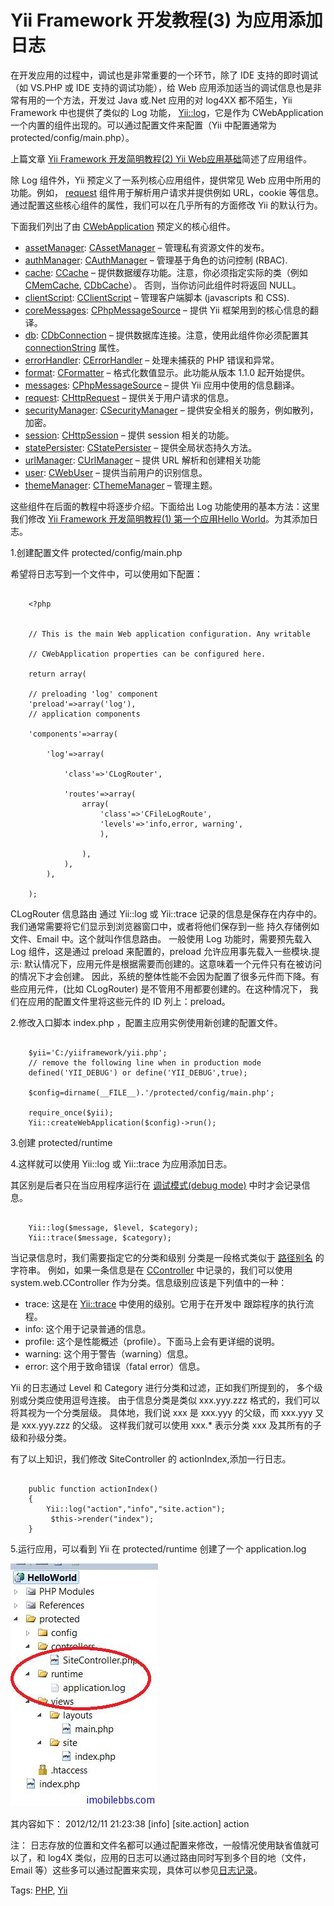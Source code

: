 # Yii Framework 开发教程(3) 为应用添加日志

在开发应用的过程中，调试也是非常重要的一个环节，除了 IDE 支持的即时调试（如 VS.PHP 或 IDE 支持的调试功能），给 Web 应用添加适当的调试信息也是非常有用的一个方法，开发过 Java 或.Net 应用的对 log4XX 都不陌生，Yii Framework 中也提供了类似的 Log 功能， [Yii::log](http://www.yiiframework.com/doc/api/1.1/Yii#log)，它是作为 CWebApplication 一个内置的组件出现的。可以通过配置文件来配置（Yii 中配置通常为  protected/config/main.php）。

上篇文章 [Yii Framework 开发简明教程(2) Yii Web应用基础](yii-web-application-base.md)简述了应用组件。

除 Log 组件外，Yii 预定义了一系列核心应用组件，提供常见 Web 应用中所用的功能。例如， [request](http://www.yiiframework.com/doc/api/1.1/CWebApplication#request) 组件用于解析用户请求并提供例如 URL，cookie 等信息。 通过配置这些核心组件的属性，我们可以在几乎所有的方面修改 Yii 的默认行为。

下面我们列出了由 [CWebApplication](http://www.yiiframework.com/doc/api/1.1/CWebApplication) 预定义的核心组件。

- [assetManager](http://www.yiiframework.com/doc/api/1.1/CWebApplication#assetManager-detail): [CAssetManager](http://www.yiiframework.com/doc/api/1.1/CAssetManager) – 管理私有资源文件的发布。
- [authManager](http://www.yiiframework.com/doc/api/1.1/CWebApplication#authManager-detail): [CAuthManager](http://www.yiiframework.com/doc/api/1.1/CAuthManager) – 管理基于角色的访问控制 (RBAC).
- [cache](http://www.yiiframework.com/doc/api/1.1/CApplication#cache-detail): [CCache](http://www.yiiframework.com/doc/api/1.1/CCache) – 提供数据缓存功能。注意，你必须指定实际的类（例如 [CMemCache](http://www.yiiframework.com/doc/api/1.1/CMemCache), [CDbCache](http://www.yiiframework.com/doc/api/1.1/CDbCache)）。 否则，当你访问此组件时将返回 NULL。
- [clientScript](http://www.yiiframework.com/doc/api/1.1/CWebApplication#clientScript-detail): [CClientScript](http://www.yiiframework.com/doc/api/1.1/CClientScript) – 管理客户端脚本 (javascripts 和 CSS).
- [coreMessages](http://www.yiiframework.com/doc/api/1.1/CApplication#coreMessages-detail): [CPhpMessageSource](http://www.yiiframework.com/doc/api/1.1/CPhpMessageSource) – 提供 Yii 框架用到的核心信息的翻译。
- [db](http://www.yiiframework.com/doc/api/1.1/CApplication#db-detail): [CDbConnection](http://www.yiiframework.com/doc/api/1.1/CDbConnection) – 提供数据库连接。注意，使用此组件你必须配置其 [connectionString]() 属性。
- [errorHandler](http://www.yiiframework.com/doc/api/1.1/CApplication#errorHandler-detail): [CErrorHandler](http://www.yiiframework.com/doc/api/1.1/CErrorHandler) – 处理未捕获的 PHP 错误和异常。
- [format](http://www.yiiframework.com/doc/api/1.1/CApplication#format): [CFormatter](http://www.yiiframework.com/doc/api/1.1/CFormatter) – 格式化数值显示。此功能从版本 1.1.0 起开始提供。
- [messages](http://www.yiiframework.com/doc/api/1.1/CApplication#messages-detail): [CPhpMessageSource](http://www.yiiframework.com/doc/api/1.1/CPhpMessageSource) – 提供 Yii 应用中使用的信息翻译。
- [request](http://www.yiiframework.com/doc/api/1.1/CApplication#request-detail): [CHttpRequest](http://www.yiiframework.com/doc/api/1.1/CHttpRequest) – 提供关于用户请求的信息。
- [securityManager](http://www.yiiframework.com/doc/api/1.1/CApplication#securityManager-detail): [CSecurityManager](http://www.yiiframework.com/doc/api/1.1/CSecurityManager) – 提供安全相关的服务，例如散列，加密。
- [session](http://www.yiiframework.com/doc/api/1.1/CWebApplication#session-detail): [CHttpSession](http://www.yiiframework.com/doc/api/1.1/CHttpSession) – 提供 session 相关的功能。
- [statePersister](http://www.yiiframework.com/doc/api/1.1/CApplication#statePersister-detail): [CStatePersister](http://www.yiiframework.com/doc/api/1.1/CStatePersister) – 提供全局状态持久方法。
- [urlManager](http://www.yiiframework.com/doc/api/1.1/CApplication#urlManager-detail): [CUrlManager](http://www.yiiframework.com/doc/api/1.1/CUrlManager) – 提供 URL 解析和创建相关功能
- [user](http://www.yiiframework.com/doc/api/1.1/CWebApplication#user-detail): [CWebUser](http://www.yiiframework.com/doc/api/1.1/CWebUser) – 提供当前用户的识别信息。
- [themeManager](http://www.yiiframework.com/doc/api/1.1/CWebApplication#themeManager-detail): [CThemeManager](http://www.yiiframework.com/doc/api/1.1/CThemeManager) – 管理主题。

这些组件在后面的教程中将逐步介绍。下面给出 Log  功能使用的基本方法：这里我们修改 [Yii Framework 开发简明教程(1) 第一个应用Hello World](http://www.imobilebbs.com/wordpress/archives/3854)。为其添加日志。

1.创建配置文件 protected/config/main.php

希望将日志写到一个文件中，可以使用如下配置：

```

    <?php
 

    // This is the main Web application configuration. Any writable

    // CWebApplication properties can be configured here.

    return array(

    // preloading 'log' component
    'preload'=>array('log'),
    // application components

    'components'=>array(
   
        'log'=>array(

            'class'=>'CLogRouter',

            'routes'=>array(
                array(
                    'class'=>'CFileLogRoute',
                    'levels'=>'info,error, warning',
                    ),
 
                ),
            ),
        ),
 
    );
```

CLogRouter 信息路由 通过 Yii::log 或 Yii::trace 记录的信息是保存在内存中的。 我们通常需要将它们显示到浏览器窗口中，或者将他们保存到一些 持久存储例如文件、Email 中。这个就叫作信息路由。
一般使用 Log 功能时，需要预先载入 Log 组件，这是通过 preload 来配置的，preload 允许应用事先载入一些模块.提示: 默认情况下，应用元件是根据需要而创建的。这意味着一个元件只有在被访问的情况下才会创建。 因此，系统的整体性能不会因为配置了很多元件而下降。有些应用元件，(比如 CLogRouter) 是不管用不用都要创建的。在这种情况下， 我们在应用的配置文件里将这些元件的 ID 列上：preload。

2.修改入口脚本 index.php ，配置主应用实例使用新创建的配置文件。

```

    $yii='C:/yiiframework/yii.php';
    // remove the following line when in production mode
    defined('YII_DEBUG') or define('YII_DEBUG',true);
 
    $config=dirname(__FILE__).'/protected/config/main.php';
 
    require_once($yii);
    Yii::createWebApplication($config)->run();
```

3.创建 protected/runtime

4.这样就可以使用 Yii::log 或 Yii::trace 为应用添加日志。

其区别是后者只在当应用程序运行在 [调试模式(debug mode)](http://www.yiiframework.com/doc/guide/1.1/zh_cn/basics.entry#debug-mode) 中时才会记录信息。

```

    Yii::log($message, $level, $category);
    Yii::trace($message, $category);

```

当记录信息时，我们需要指定它的分类和级别 分类是一段格式类似于 [路径别名](http://www.yiiframework.com/doc/guide/1.1/zh_cn/basics.namespace) 的字符串。 例如，如果一条信息是在 [CController](http://www.yiiframework.com/doc/api/1.1/CController) 中记录的，我们可以使用 system.web.CController 作为分类。信息级别应该是下列值中的一种：
  
  - trace: 这是在 [Yii::trace](http://www.yiiframework.com/doc/api/1.1/YiiBase#trace-detail) 中使用的级别。它用于在开发中 跟踪程序的执行流程。
  - info: 这个用于记录普通的信息。
  - profile: 这个是性能概述（profile）。下面马上会有更详细的说明。
  - warning: 这个用于警告（warning）信息。
  - error: 这个用于致命错误（fatal error）信息。

Yii 的日志通过 Level 和 Category 进行分类和过滤，正如我们所提到的， 多个级别或分类应使用逗号连接。
由于信息分类是类似 xxx.yyy.zzz 格式的，我们可以将其视为一个分类层级。 具体地，我们说 xxx 是 xxx.yyy 的父级，而 xxx.yyy 又是 xxx.yyy.zzz 的父级。 这样我们就可以使用 xxx.* 表示分类 xxx 及其所有的子级和孙级分类。

有了以上知识，我们修改 SiteController 的 actionIndex,添加一行日志。

```
    
    public function actionIndex()
    {
        Yii::log("action","info","site.action");
         $this->render("index");
    }

```

5.运行应用，可以看到 Yii 在 protected/runtime 创建了一个 application.log

![picture3.1](images/3.1.jpg)

其内容如下：
2012/12/11 21:23:38 [info] [site.action] action

注： 日志存放的位置和文件名都可以通过配置来修改，一般情况使用缺省值就可以了，和 log4X 类似，应用的日志可以通过路由同时写到多个目的地（文件，Email 等）这些多可以通过配置来实现，具体可以参见[日志记录](http://www.yiiframework.com/doc/guide/1.1/zh_cn/topics.logging)。

Tags: [PHP](http://www.imobilebbs.com/wordpress/archives/tag/php), [Yii](http://www.imobilebbs.com/wordpress/archives/tag/yii)

 
